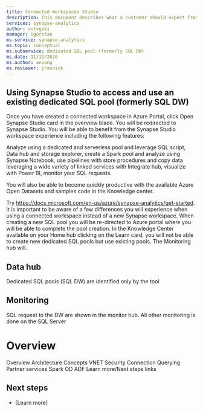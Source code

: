 ```yaml
---
title: Connected Workspaces Studio
description: This document describes what a customer should expect from the connected Studio experience for existing dedicated SQL pool (formerly SQL DW) instances.
services: synapse-analytics
author: antvgski
manager: igorstan
ms.service: synapse-analytics
ms.topic: conceptual
ms.subservice: dedicated SQL pool (formerly SQL DW) 
ms.date: 11/11/2020
ms.author: anvang
ms.reviewer: jrasnick
---
```


## Using Synapse Studio to access and use an existing dedicated SQL pool (formerly SQL DW)

Once you have created a connected workspace in Azure Portal, click Open Synapse Studio card in the overview blade. You will be redirected to Synapse Studio. You will be able to benefit from the Synapse Studio workspace experience including the following features:

Analyze using a dedicated and serverless pool and leverage SQL script, Data hub and storage explorer, create a Spark pool and analyze using Synapse Notebook, use pipelines with store procedures and copy data leveraging a wide variety of linked services with Integrate hub, visualize with Power BI,  monitor your SQL requests. 

You will also be able to become quickly productive with the available Azure Open Datasets and samples code in the Knowledge center.

Try https://docs.microsoft.com/en-us/azure/synapse-analytics/get-started. It is important to be aware of a few differences you will experience when using a 
connected workspace instead of a new Synapse workspace. When creating a new SQL pool you will be re-directed to Azure portal where you will be able to complete the pool creation. In the Knowledge Center available on your Home hub clicking on the Learn card, you will not be able to create new dedicated SQL pools but use existing pools. The Monitoring hub will.

## Data hub
Dedicated SQL pools (SQL DW) are identified only by the tool 
## Monitoring
SQL request to the DW are shown in the monitor hub. All other monitoring is done on the SQL Server 




# Overview 









Overview
Architecture 
Concepts 
    VNET
    Security
    Connection
    Querying
Partner services
    Spark
    OD
    ADF
Learn more/Next steps links

## Next steps

- [Learn more]